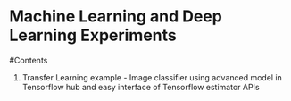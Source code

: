 # Machine Learning and Deep Learning Experiments

#Contents
1. Transfer Learning example - Image classifier using advanced model in Tensorflow hub and easy interface of Tensorflow estimator APIs
